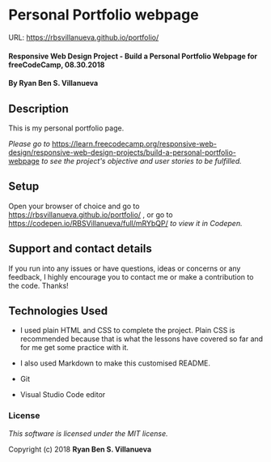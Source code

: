 # Personal Portfolio webpage
URL: https://rbsvillanueva.github.io/portfolio/

#### Responsive Web Design Project - Build a Personal Portfolio Webpage for freeCodeCamp, 08.30.2018

#### By **Ryan Ben S. Villanueva**

## Description

This is my personal portfolio page.

_Please go to_  https://learn.freecodecamp.org/responsive-web-design/responsive-web-design-projects/build-a-personal-portfolio-webpage _to see the project's objective and user stories to be fulfilled._

## Setup

Open your browser of choice and go to
https://rbsvillanueva.github.io/portfolio/ , or go to
https://codepen.io/RBSVillanueva/full/mRYbQP/ _to view it in Codepen._

## Support and contact details

If you run into any issues or have questions, ideas or concerns or any feedback, I highly encourage you to contact me or make a contribution to the code. Thanks!

## Technologies Used
* I used plain HTML and CSS to complete the project. Plain CSS is recommended because that is what the lessons have covered so far and for me get some practice with it.

* I also used Markdown to make this customised README.

* Git

* Visual Studio Code editor

### License

*This software is licensed under the MIT license.*

Copyright (c) 2018 **Ryan Ben S. Villanueva**